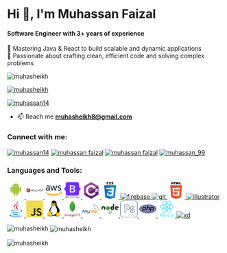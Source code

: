 <!DOCTYPE html>
<h1 align="">Hi 👋, I'm Muhassan Faizal</h1>
<h4 align=""> Software Engineer with 3+ years of experience</h3>
<p>🔹 Mastering Java & React to build scalable and dynamic applications <br/>
🔹 Passionate about crafting clean, efficient code and solving complex problems <br/
🔹 Enthusiastic learner, exploring emerging technologies and trends<br/
🌱 Always open to collaboration on exciting projects</p>

<p align="left"> <img src="https://komarev.com/ghpvc/?username=muhasheikh&label=Profile%20views&color=0e75b6&style=flat" alt="muhasheikh" /> </p>

<p align="left"> <a href="https://github.com/ryo-ma/github-profile-trophy"><img src="https://github-profile-trophy.vercel.app/?username=muhasheikh" alt="muhasheikh" /></a> </p>

<p align="left"> <a href="https://twitter.com/muhassan14" target="blank"><img src="https://img.shields.io/twitter/follow/muhassan14?logo=twitter&style=for-the-badge" alt="muhassan14" /></a> </p>

- 📫 Reach me **muhasheikh8@gmail.com**

<h3 align="left">Connect with me:</h3>
<p align="left">
<a href="https://twitter.com/muhassan14" target="blank"><img align="center" src="https://cdn.jsdelivr.net/npm/simple-icons@3.0.1/icons/twitter.svg" alt="muhassan14" height="30" width="40" /></a>
<a href="https://linkedin.com/in/muhassan faizal" target="blank"><img align="center" src="https://cdn.jsdelivr.net/npm/simple-icons@3.0.1/icons/linkedin.svg" alt="muhassan faizal" height="30" width="40" /></a>
<a href="https://fb.com/muhassan faizal" target="blank"><img align="center" src="https://cdn.jsdelivr.net/npm/simple-icons@3.0.1/icons/facebook.svg" alt="muhassan faizal" height="30" width="40" /></a>
<a href="https://instagram.com/muhassan_99" target="blank"><img align="center" src="https://cdn.jsdelivr.net/npm/simple-icons@3.0.1/icons/instagram.svg" alt="muhassan_99" height="30" width="40" /></a>
</p>

<h3 align="left">Languages and Tools:</h3>
<p align="left"> <a href="https://developer.android.com" target="_blank"> <img src="https://raw.githubusercontent.com/devicons/devicon/master/icons/android/android-original-wordmark.svg" alt="android" width="40" height="40"/> </a> <a href="https://angular.io" target="_blank"> <img src="https://raw.githubusercontent.com/devicons/devicon/master/icons/angularjs/angularjs-original-wordmark.svg" alt="angularjs" width="40" height="40"/> </a> <a href="https://aws.amazon.com" target="_blank"> <img src="https://raw.githubusercontent.com/devicons/devicon/master/icons/amazonwebservices/amazonwebservices-original-wordmark.svg" alt="aws" width="40" height="40"/> </a> <a href="https://getbootstrap.com" target="_blank"> <img src="https://raw.githubusercontent.com/devicons/devicon/master/icons/bootstrap/bootstrap-plain-wordmark.svg" alt="bootstrap" width="40" height="40"/> </a> <a href="https://www.w3schools.com/cs/" target="_blank"> <img src="https://raw.githubusercontent.com/devicons/devicon/master/icons/csharp/csharp-original.svg" alt="csharp" width="40" height="40"/> </a> <a href="https://www.w3schools.com/css/" target="_blank"> <img src="https://raw.githubusercontent.com/devicons/devicon/master/icons/css3/css3-original-wordmark.svg" alt="css3" width="40" height="40"/> </a> <a href="https://firebase.google.com/" target="_blank"> <img src="https://www.vectorlogo.zone/logos/firebase/firebase-icon.svg" alt="firebase" width="40" height="40"/> </a> <a href="https://git-scm.com/" target="_blank"> <img src="https://www.vectorlogo.zone/logos/git-scm/git-scm-icon.svg" alt="git" width="40" height="40"/> </a> <a href="https://www.w3.org/html/" target="_blank"> <img src="https://raw.githubusercontent.com/devicons/devicon/master/icons/html5/html5-original-wordmark.svg" alt="html5" width="40" height="40"/> </a> <a href="https://www.adobe.com/in/products/illustrator.html" target="_blank"> <img src="https://www.vectorlogo.zone/logos/adobe_illustrator/adobe_illustrator-icon.svg" alt="illustrator" width="40" height="40"/> </a> <a href="https://www.java.com" target="_blank"> <img src="https://raw.githubusercontent.com/devicons/devicon/master/icons/java/java-original.svg" alt="java" width="40" height="40"/> </a> <a href="https://developer.mozilla.org/en-US/docs/Web/JavaScript" target="_blank"> <img src="https://raw.githubusercontent.com/devicons/devicon/master/icons/javascript/javascript-original.svg" alt="javascript" width="40" height="40"/> </a> <a href="https://www.linux.org/" target="_blank"> <img src="https://raw.githubusercontent.com/devicons/devicon/master/icons/linux/linux-original.svg" alt="linux" width="40" height="40"/> </a> <a href="https://www.mongodb.com/" target="_blank"> <img src="https://raw.githubusercontent.com/devicons/devicon/master/icons/mongodb/mongodb-original-wordmark.svg" alt="mongodb" width="40" height="40"/> </a> <a href="https://www.mysql.com/" target="_blank"> <img src="https://raw.githubusercontent.com/devicons/devicon/master/icons/mysql/mysql-original-wordmark.svg" alt="mysql" width="40" height="40"/> </a> <a href="https://nodejs.org" target="_blank"> <img src="https://raw.githubusercontent.com/devicons/devicon/master/icons/nodejs/nodejs-original-wordmark.svg" alt="nodejs" width="40" height="40"/> </a> <a href="https://www.photoshop.com/en" target="_blank"> <img src="https://raw.githubusercontent.com/devicons/devicon/master/icons/photoshop/photoshop-line.svg" alt="photoshop" width="40" height="40"/> </a> <a href="https://www.php.net" target="_blank"> <img src="https://raw.githubusercontent.com/devicons/devicon/master/icons/php/php-original.svg" alt="php" width="40" height="40"/> </a> <a href="https://reactjs.org/" target="_blank"> <img src="https://raw.githubusercontent.com/devicons/devicon/master/icons/react/react-original-wordmark.svg" alt="react" width="40" height="40"/> </a> <a href="https://www.adobe.com/products/xd.html" target="_blank"> <img src="https://cdn.worldvectorlogo.com/logos/adobe-xd.svg" alt="xd" width="40" height="40"/> </a> </p>

<p><img align="left" src="https://github-readme-stats.vercel.app/api/top-langs?username=muhasheikh&show_icons=true&locale=en&layout=compact" alt="muhasheikh" /></p>

<p>&nbsp;<img align="center" src="https://github-readme-stats.vercel.app/api?username=muhasheikh&show_icons=true&locale=en" alt="muhasheikh" /></p>

<p><img align="center" src="https://github-readme-streak-stats.herokuapp.com/?user=muhasheikh&" alt="muhasheikh" /></p>



</html>
